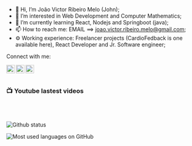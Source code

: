 - 👋 Hi, I’m João Victor Ribeiro Melo (John);
- 👀 I’m interested in Web Development and Computer Mathematics;
- 🌱 I’m currently learning React, Nodejs and Springboot (java);
- 📫 How to reach me: EMAIL ==> joao.victor.ribeiro.melo@gmail.com;
- ⚙️  Working experience: Freelancer projects (CardioFedback is one available here), React Developer and Jr. Software engineer;

Connect with me:

[<img
    alt="Linkedin icon"
    src="https://www.svgrepo.com/show/157006/linkedin.svg"
    align="left"
    width="22px"
/>][linkedin]
[<img
    alt="youtube icon"
    src="https://www.svgrepo.com/show/111232/youtube.svg"
    align="left"
    width="22px"
/>][youtube]
[<img
    alt="instagram icon"
    src="https://www.svgrepo.com/show/157806/instagram.svg"
    align="left"
    width="22px"
/>][instagram]

[youtube]: https://www.youtube.com/channel/UC55I82of48ifgWBssbyOtGA 
[instagram]: https://www.instagram.com/joao_melo_ribeiro/
[linkedin]: https://www.linkedin.com/in/joao-melo-ribeiro/ 

<br/> <br/>

<h3>📺 Youtube lastest videos</h3>
<!-- YOUTUBE:START -->
<!-- YOUTUBE:END -->

<br/><br/>

<img
    alt="Github status"
    src="https://github-readme-stats.vercel.app/api?username=jhonas8&show_icons=true&hide_border=true&theme=algolia"
/>

<img
    alt="Most used languages on GitHub"
    src="https://github-readme-stats.vercel.app/api/top-langs/?username=jhonas8&langs_count=10&theme=algolia&layout=compact&hide_border=true)"
/>
